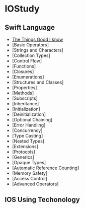 # IOStudy

## Swift Language
* [The Things Good I know](https://github.com/wodnd0518/IOStudy/blob/main/Swift%20Language/The%20Basics.md)
* [Basic Operators]
* [Strings and Characters]
* [Collection Types]
* [Control Flow]
* [Functions]
* [Closures]
* [Enumerations]
* [Structures and Classes]
* [Properties]
* [Methods]
* [Subscripts]
* [Inheritance]
* [Initialization]
* [Deinitialization]
* [Optional Chaining]
* [Error Handling]
* [Concurrency]
* [Type Casting]
* [Nested Types]
* [Extensions]
* [Protocols]
* [Generics]
* [Opaque Types]
* [Automatic Reference Counting]
* [Memory Safety]
* [Access Control]
* [Advanced Operators]

## IOS Using Techonology
